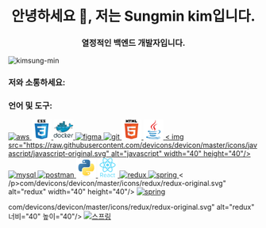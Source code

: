 <h1 align="center">안녕하세요 👋, 저는 Sungmin kim입니다.</h1>
<h3 align="center">열정적인 백엔드 개발자입니다.</h3>

<p align="left"> <img src="https://komarev.com/ghpvc/?username=kimsung-min&label=Profile%20views&color=0e75b6&style=flat" alt="kimsung-min" /> </p>

<h3 align="left">저와 소통하세요:</h3>
<p align="left">
</p>

<h3 align="left">언어 및 도구:</h3>
<p align="left"> <a href="https://aws.amazon.com" target="_blank" rel="noreferrer"> <img src="https://raw.githubusercontent.com/devicons /devicon/master/icons/amazonwebservices/amazonwebservices-original-wordmark.svg" alt="aws" width="40" height="40"/> </a> <a href="https://www.w3schools .com/css/" target="_blank" rel="noreferrer"> <img src="https://raw.githubusercontent.com/devicons/devicon/master/icons/css3/css3-original-wordmark.svg" alt="css3" width="40" height="40"/> </a> <a href="https://www.docker.com/" target="_blank" rel="noreferrer"> <img src="https://raw.githubusercontent.com/devicons/devicon/master/icons/docker/docker-original-wordmark.svg" alt="docker" width="40" height="40"/> </ a> <a href="https://www.figma.com/" target="_blank" rel="noreferrer"> <img src="https://www.Vectorlogo.zone/logos/figma/figma- icon.svg" alt="figma" width="40" height="40"/> </a> <a href="https://git-scm.com/" target="_blank" rel="noreferrer "> <img src="https://www.Vectorlogo.zone/logos/git-scm/git-scm-icon.svg" alt="git" width="40" height="40"/> </ a> <a href="https://www.w3.org/html/" target="_blank" rel="noreferrer"> <img src="https://raw.githubusercontent.com/devicons/devicon/ master/icons/html5/html5-original-wordmark.svg" alt="html5" width="40" height="40"/> </a> <a href="https://www.java.com" target="_blank" rel="noreferrer"> <img src="https://raw.githubusercontent.com/devicons/devicon/master/icons/java/java-original.svg" alt="java" width=" 40" height="40"/> </a> <a href="https://developer.mozilla.org/en-US/docs/Web/JavaScript" target="_blank" rel="noreferrer"> < img src="https://raw.githubusercontent.com/devicons/devicon/master/icons/javascript/javascript-original.svg" alt="javascript" width="40" height="40"/> </a > <a href="https://www.mysql.com/" target="_blank" rel="noreferrer"> <img src="https://raw.githubusercontent.com/devicons/devicon/master/icons /mysql/mysql-원래-워드마크.svg" alt="mysql" width="40" height="40"/> </a> <a href="https://postman.com" target="_blank" rel="noreferrer"> <img src ="https://www.Vectorlogo.zone/logos/getpostman/getpostman-icon.svg" alt="postman" width="40" height="40"/> </a> <a href="https: //www.python.org" target="_blank" rel="noreferrer"> <img src="https://raw.githubusercontent.com/devicons/devicon/master/icons/python/python-original.svg" alt="python" width="40" height="40"/> </a> <a href="https://reactjs.org/" target="_blank" rel="noreferrer"> <img src= "https://raw.githubusercontent.com/devicons/devicon/master/icons/react/react-original-wordmark.svg" alt="react" width="40" height="40"/> </a> <a href="https://redux.js.org" target="_blank" rel="noreferrer"> <img src="https://raw.githubusercontent.com/devicons/devicon/master/icons/redux /redux-original.svg" alt="redux" width="40" height="40"/> </a> <a href="https://spring.io/" target="_blank" rel=" noreferrer"> <img src="https://www.Vectorlogo.zone/logos/springio/springio-icon.svg" alt="spring" width="40" height="40"/> </a> < /p>com/devicons/devicon/master/icons/redux/redux-original.svg" alt="redux" width="40" height="40"/> </a> <a href="https://spring. io/" target="_blank" rel="noreferrer"> <img src="https://www.Vectorlogo.zone/logos/springio/springio-icon.svg" alt="spring" width="40" 높이 ="40"/> </a> </p>com/devicons/devicon/master/icons/redux/redux-original.svg" alt="redux" 너비="40" 높이="40"/> </a> <a href="https://spring.io/" target="_blank" rel="noreferrer"> <img src="https://www.vectorlogo.zone/logos/springio/springio-icon.svg" alt="스프링" 너비="40" 높이="40"/> </a> </p>
